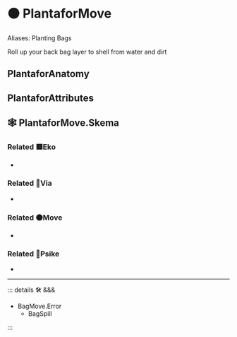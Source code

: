 # 🟠 <move>PlantaforMove</move>

Aliases: Planting Bags

Roll up your back bag layer to shell from water and dirt

## PlantaforAnatomy

## PlantaforAttributes

## 🕸 PlantaforMove.Skema

### Related 🟩<eko>Eko</eko>

-

### Related 🔻<via>Via</via>

-

### Related 🟠<move>Move</move>

-

### Related 💜<psike>Psike</psike>

-

---

<!-- =================================================== -->
<!-- =================================================== -->
<!-- =================================================== -->
<!-- =================================================== -->
<!-- =================================================== -->
::: details 🛠 <dev>&&&</dev>

- BagMove.Error
    - BagSpill

:::
